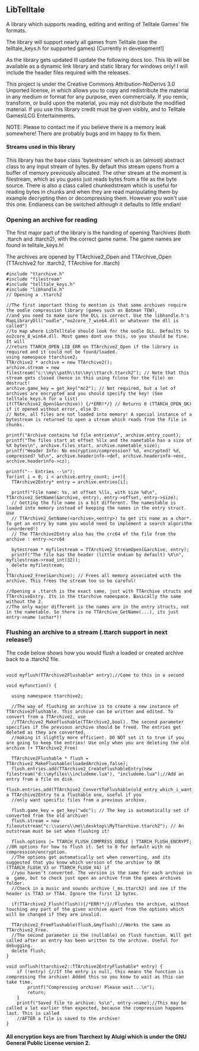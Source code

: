 ## LibTelltale
A library which supports reading, editing and writing of Telltale Games' file formats.

The library will support nearly all games from Telltale (see the telltale_keys.h for supported games) [Currently in development!]

As the library gets updated Ill update the following docs too. 
This lib will be available as a dynamic link library and static library for windows only! I will include the header files required with the releases.

This project is under the Creative Commons Attribution-NoDerivs 3.0 Unported license, in which allows you to copy and redistribute the material in any medium or format for any purpose, even commercially. If you remix, transform, or build upon the material, you may not distribute the modified material. If you use this library credit must be given visibly, and to Telltale Games\LCG Entertainments.

NOTE: Please to contact me if you believe there is a memory leak somewhere! There are probably bugs and im happy to fix them.

#### Streams used in this library

This library has the base class 'bytestream' which is an (almost) abstract class to any input stream of bytes. By default this stream opens from a buffer of memory previously allocated. The other stream at the moment is filestream, which as you guess just reads bytes from a file as the byte source. There is also a class called chunkedstream which is useful for reading bytes in chunks and when they are read manipulating them by example decrypting then or decompressing them. However you won't use this one. Endianess can be switched although it defaults to little endian!

### Opening an archive for reading

The first major part of the library is the handing of opening Ttarchives (both .ttarch and .ttarch2), with the correct game name.
The game names are found in telltale_keys.h!

The archives are opened by TTArchive2_Open and TTArchive_Open (TTArchive2 for .ttarch2, TTArchive for .ttarch)

```
#include "ttarchive.h"
#include "filestream"
#include "telltale_keys.h"
#include "libhandle.h"
// Opening a .ttarch2

//The first important thing to mention is that some archives require the oodle compression library (games such as Batman TEW),
//and you need to make sure the DLL is correct. Use the libhandle.h's MapLibraryDll("oodle","oo2core_7_win64.dll or whatever the dll is called")
//to map where LibTelltale should look for the oodle DLL. Defaults to oo2core_8_win64.dll. Most games dont use this, so you should be fine. It will
//return TTARCH_OPEN_LIB_ERR on TTArchive2_Open if the library is required and it could not be found/loaded.
using namespace ttarchive2;
TTArchive2 * archive = new TTArchive2();
archive.stream = new filestream("c:\\my\\path\\to\\my\\ttarch.ttarch2"); // Note that this stream gets closed (hence in this using fclose for the file) on destruct!
archive.game_key = get_key("mc2"); // Not required, but a lot of archives are encrypted and you should specify the key! (See telltale_keys.h for a list)
if(TTArchive2_Open(&archive)) {/*ERR!*/} // Returns 0 (TTARCH_OPEN_OK) if it opened without error, else D:
// Note, all files are not loaded into memory! A special instance of a bytestream is returned to open a stream which reads from the file in chunks.

printf("Archive contains %d file entries\n", archive.entry_count);
printf("The files start at offset %llx and the nametable has a size of %X bytes\n", archive.files_start, archive.nametable_size);
printf("Header Info: No encryption/compression? %d, encrypted? %d, compressed? %d\n", archive.headerinfo->def, archive.headerinfo->enc, archive.headerinfo->cz);

printf("-- Entries --\n");
for(int i = 0; i < archive.entry_count; i++){
  TTArchive2Entry* entry = archive.entries[i];
  
  printf("File name: %s, at offset %llx, with size %d\n", TTArchive2_GetName(&archive, entry), entry->offset, entry->size);
  // Getting the file name is a bit different. The namestable is loaded into memory instead of keeping the names in the entry struct. Use
  // TTArchive2_GetName(<archive>,<entry>) to get its name as a char*. To get an entry by name you would need to implement a search algorithm (unordered!)
  // The TTArchive2Entry also has the crc64 of the file from the archive : entry->crc64
  
  bytestream * myfilestream = TTArchive2_StreamOpen(&archive, entry);
  printf("The file has the header (little endian by default) %X\n", myfilestream->read_int(32));
  delete myfilestream;
}
TTArchive2_Free(&archive); // Frees all memory associated with the archive. This frees the stream too so be careful!

//Opening a .ttarch is the exact same, just with TTArchive structs and TTArchiveEntry. Its in the ttarchive namespace. Basically the same without the 2.
//The only major different is the names are in the entry structs, not in the nametable. So there is no TTArchive_GetName(...), its just entry->name (uchar*)!
```

### Flushing an archive to a stream (.ttarch support in next release!)

The code below shows how you would flush a loaded or created archive back to a .ttarch2 file. 

```

void myflush(TTArchive2Flushable* entry);//Come to this in a second

void myfunction() {

  using namespace ttarchive2;

  //The way of flushing an archive is to create a new instance of TTArchive2Flushable. This archive can be written and edited. To convert from a TTArchive2, use
  //TTArchive2_MakeFlushable(TTArchive2,bool). The second parameter specifies if the previous archive should be freed. The entries get deleted as they are converted,
  //making it slightly more efficient. DO NOT set it to true if you are going to keep the entries! Use only when you are deleting the old archive (+ TTArchive2_Free)

  TTArchive2Flushable * flush = TTArchive2_MakeFlushable(loadedArchive,false);
  flush.entries.add(TTArchive2_CreateFlushableEntry(new filestream("d:\\myfiles\\includeme.lua"), "includeme.lua");//Add an entry from a file on disk
  flush.entries.add(TTArchive2_ConvertToFlushable(old_entry_which_i_want_to_import_into_the_archive));//Convert a TTArchive2Entry to a flushable one, useful if you 
  //only want specific files from a previous archive.

  flush.game_key = get_key("wdc"); // The key is automatically set if converted from the old archive!
  flush.stream = new fileoutstream("c:\\users\\me\\desktop\\MyTtarchive.ttarch2"); // An outstream must be set when flushing it!

  flush.options |= TTARCH_FLUSH_COMPRESS_OODLE | TTARCH_FLUSH_ENCRYPT; //OR options for how to flush it. Set to 0 for default with no compression/encryption.
  //The options get automatically set when converting, and its suggested that you know which version of the archive to OR (TTARCH_FLUSH_V3 or TTARCH_FLUSH_V4) if 
  //you haven't converted. The version is the same for each archive in a  game, but to check just open an archive from the games archives folder. 
  //Check in a music and sounds archive (_ms.ttarch2) and see if the header is TTA3 or TTA4. Ignore the first 12 bytes.

  if(TTArchive2_Flush(flush)){/*ERR!*/}//Flushes the archive, without touching any part of the given archive apart from the options which will be changed if they are invalid.

  TTArchive2_FreeFlushable(flush,&myflush);//Works the same as TTArchive2_Free.
  //The second parameter is the (nullable) on flush function. Will get called after an entry has been written to the archive. Useful for debugging.
  delete flush;
}

void onflush(ttarchive2::TTArchive2EntryFlushable* entry) {
	if (!entry) {//If the entry is null, this means the function is compressing the archive! Added this so you know to wait as this can take time.
		printf("Compressing archive! Please wait...\n");
		return;
	}
	printf("Saved file to archive: %s\n", entry->name);//This may be called a lot earlier than expected, because the compression happens last. This is called
	//AFTER a file is saved to the archive!
}

```

#### All encryption keys are from Ttarchext by Aluigi which is under the GNU General Public License version 2.
